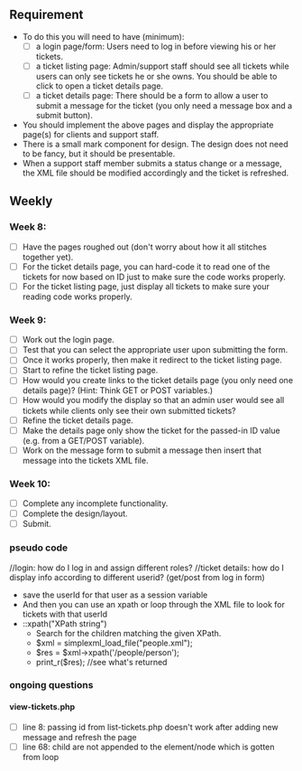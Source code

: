 ## Requirement
- To do this you will need to have (minimum):
  - [ ] a login page/form:  Users need to log in before viewing his or her tickets.
  - [ ] a ticket listing page:  Admin/support staff should see all tickets while users can only see tickets he or she owns.  You should be able to click to open a ticket details page.
  - [ ] a ticket details page:  There should be a form to allow a user to submit a message for the ticket (you only need a message box and a submit button). 
 
- You should implement the above pages and display the appropriate page(s) for clients and support staff. 
- There is a small mark component for design. The design does not need to be fancy, but it should be presentable.
- When a support staff member submits a status change or a message, the XML file should be modified accordingly and the ticket is refreshed.  

## Weekly

### Week 8:
- [ ] Have the pages roughed out (don't worry about how it all stitches together yet).
- [ ] For the ticket details page, you can hard-code it to read one of the tickets for now based on ID just to make sure the code works properly. 
- [ ] For the ticket listing page, just display all tickets to make sure your reading code works properly.
### Week 9:
- [ ] Work out the login page.
- [ ] Test that you can select the appropriate user upon submitting the form.
- [ ] Once it works properly, then make it redirect to the ticket listing page.
- [ ] Start to refine the ticket listing page.
- [ ] How would you create links to the ticket details page (you only need one details page)? (Hint: Think GET or POST variables.)
- [ ] How would you modify the display so that an admin user would see all tickets while clients only see their own submitted tickets?
- [ ] Refine the ticket details page.
- [ ] Make the details page only show the ticket for the passed-in ID value (e.g. from a GET/POST variable).
- [ ] Work on the message form to submit a message then insert that message into the tickets XML file.

### Week 10:
- [ ] Complete any incomplete functionality.
- [ ] Complete the design/layout.
- [ ] Submit.

### pseudo code
//login: how do I log in and assign different roles?
//ticket details: how do I display info according to different userid? (get/post from log in form)

- save the userId for that user as a session variable
- And then you can use an xpath or loop through the XML file to look for tickets with that userId
- ::xpath("XPath string")
  - Search for the children matching the given XPath.
  - $xml = simplexml_load_file("people.xml");
  - $res = $xml->xpath('/people/person');
  - print_r($res); //see what's returned

### ongoing questions 
#### view-tickets.php
- [ ] line 8: passing id from list-tickets.php doesn't work after adding new message and refresh the page
- [ ] line 68: child are not appended to the element/node which is gotten from loop
